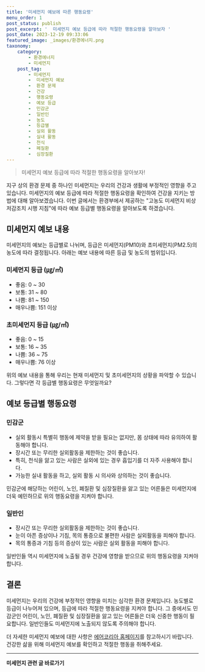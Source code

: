 ```yaml
---
title: '미세먼지 예보에 따른 행동요령'
menu_order: 1
post_status: publish
post_excerpt: '  미세먼지 예보 등급에 따라 적절한 행동요령을 알아보자 '
post_date: 2023-12-19 09:33:06
featured_image: _images/환경에너지.png
taxonomy:
    category:
        - 환경에너지
        - 미세먼지
    post_tag:
        - 미세먼지
        -  미세먼지 예보
        -  환경 문제
        -  건강
        -  행동요령
        -  예보 등급
        -  민감군
        -  일반인
        -  농도
        -  등급별
        -  실외 활동
        -  실내 활동
        -  천식
        -  폐질환
        -  심장질환
---
```



> 미세먼지 예보 등급에 따라 적절한 행동요령을 알아보자!

지구 상의 환경 문제 중 하나인 미세먼지는 우리의 건강과 생활에 부정적인 영향을 주고 있습니다. 미세먼지의 예보 등급에 따라 적절한 행동요령을 확인하여 건강을 지키는 방법에 대해 알아보겠습니다. 이번 글에서는 환경부에서 제공하는 "고농도 미세먼지 비상저감조치 시행 지침"에 따라 예보 등급별 행동요령을 알아보도록 하겠습니다.

## 미세먼지 예보 내용

미세먼지의 예보는 등급별로 나뉘며, 등급은 미세먼지(PM10)와 초미세먼지(PM2.5)의 농도에 따라 결정됩니다. 아래는 예보 내용에 따른 등급 및 농도의 범위입니다.

### 미세먼지 등급 (㎍/㎥)

- 좋음: 0 ~ 30
- 보통: 31 ~ 80
- 나쁨: 81 ~ 150
- 매우나쁨: 151 이상

### 초미세먼지 등급 (㎍/㎥)

- 좋음: 0 ~ 15
- 보통: 16 ~ 35
- 나쁨: 36 ~ 75
- 매우나쁨: 76 이상

위의 예보 내용을 통해 우리는 현재 미세먼지 및 초미세먼지의 상황을 파악할 수 있습니다. 그렇다면 각 등급별 행동요령은 무엇일까요?

## 예보 등급별 행동요령

### 민감군

- 실외 활동시 특별히 행동에 제약을 받을 필요는 없지만, 몸 상태에 따라 유의하여 활동해야 합니다.
- 장시간 또는 무리한 실외활동을 제한하는 것이 좋습니다.
- 특히, 천식을 앓고 있는 사람은 실외에 있는 경우 흡입기를 더 자주 사용해야 합니다.
- 가능한 실내 활동을 하고, 실외 활동 시 의사와 상의하는 것이 좋습니다.

민감군에 해당하는 어린이, 노인, 폐질환 및 심장질환을 앓고 있는 어른들은 미세먼지에 더욱 예민하므로 위의 행동요령을 지켜야 합니다.

### 일반인

- 장시간 또는 무리한 실외활동을 제한하는 것이 좋습니다.
- 눈이 아픈 증상이나 기침, 목의 통증으로 불편한 사람은 실외활동을 피해야 합니다.
- 목의 통증과 기침 등의 증상이 있는 사람은 실외 활동을 피해야 합니다.

일반인들 역시 미세먼지에 노출될 경우 건강에 영향을 받으므로 위의 행동요령을 지켜야 합니다.

## 결론

미세먼지는 우리의 건강에 부정적인 영향을 미치는 심각한 환경 문제입니다. 농도별로 등급이 나누어져 있으며, 등급에 따라 적절한 행동요령을 지켜야 합니다. 그 중에서도 민감군인 어린이, 노인, 폐질환 및 심장질환을 앓고 있는 어른들은 더욱 신중한 행동이 필요합니다. 일반인들도 미세먼지에 노출되지 않도록 주의해야 합니다.

더 자세한 미세먼지 예보에 대한 사항은 [에어코리아 홈페이지](www.airkorea.or.kr)를 참고하시기 바랍니다. 건강한 삶을 위해 미세먼지 예보를 확인하고 적절한 행동을 취해주세요.
<!-- wp:separator -->
<hr class="wp-block-separator has-alpha-channel-opacity"/>
<!-- /wp:separator -->

<!-- wp:group {"backgroundColor":"base","layout":{"type":"constrained"}} -->
<div class="wp-block-group has-base-background-color has-background"><!-- wp:paragraph {"align":"center","fontSize":"medium"} -->
<p class="has-text-align-center has-large-font-size"><strong>미세먼지 관련 글 바로가기</strong></p>
<!-- /wp:paragraph -->


<!-- wp:latest-posts
{"categories":[{"id":35385,"count":19,"description":"","link":"https://uknowlaw.com/category/%eb%af%b8%ec%84%b8%eb%a8%bc%ec%a7%80/","name":"미세먼지","slug":"미세먼지","taxonomy":"category","parent":0,"meta":[],"_links":{"self":[{"href":"https://uknowlaw.com/wp-json/wp/v2/categories/35385"}],"collection":[{"href":"https://uknowlaw.com/wp-json/wp/v2/categories"}],"about":[{"href":"https://uknowlaw.com/wp-json/wp/v2/taxonomies/category"}],"wp:post_type":[{"href":"https://uknowlaw.com/wp-json/wp/v2/posts?categories=35385"}],"curies":[{"name":"wp","href":"https://api.w.org/{rel}","templated":true}]}}],"postsToShow":100,"excerptLength":28,"postLayout":"grid","columns":2,"featuredImageAlign":"left","featuredImageSizeSlug":"large","fontSize":"small"} /--></div>
<!-- /wp:group -->